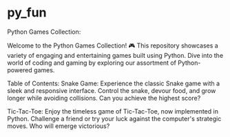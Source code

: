 # py_fun

Python Games Collection:



Welcome to the Python Games Collection! 🎮 This repository showcases a variety of engaging and entertaining games built using Python. Dive into the world of coding and gaming by exploring our assortment of Python-powered games.

Table of Contents:
Snake Game: Experience the classic Snake game with a sleek and responsive interface. Control the snake, devour food, and grow longer while avoiding collisions. Can you achieve the highest score?

Tic-Tac-Toe: Enjoy the timeless game of Tic-Tac-Toe, now implemented in Python. Challenge a friend or try your luck against the computer's strategic moves. Who will emerge victorious?
